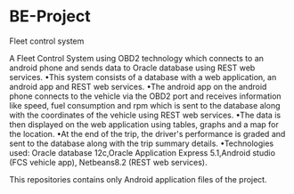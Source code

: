 # BE-Project
Fleet control system

A Fleet Control System using OBD2 technology which connects to an android phone and sends data to Oracle database using REST web services.
•This system consists of a database with a web application, an android app and REST web services. 
•The android app on the android phone connects to the vehicle via the OBD2 port and receives information like speed, fuel      consumption and rpm which is sent to the database along with the coordinates of the vehicle using REST web services. 
•The data is then displayed on the web application using tables, graphs and a map for the location. 
•At the end of the trip, the driver's performance is graded and sent to the database along with the trip summary details. 
•Technologies used: Oracle database 12c,Oracle Application Express 5.1,Android studio (FCS vehicle app), Netbeans8.2 (REST web services).

This repositories contains only Android application files of the project.
